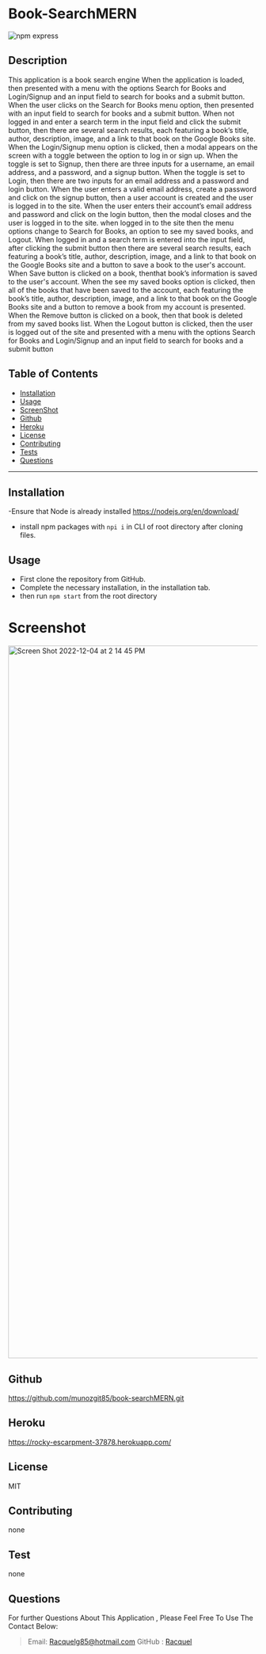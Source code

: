 # Book-SearchMERN

![npm express](https://img.shields.io/npm/l/express)</br>

## Description

This application is a book search engine
When the application is loaded, then presented with a menu with the options
Search for Books and Login/Signup and an input field to search for books and a submit button.
When the user clicks on the Search for Books menu option, then presented with an input field
to search for books and a submit button. When not logged in and enter a search term in the input
field and click the submit button, then there are several search results, each featuring
a book’s title, author, description, image, and a link to that book on the Google Books site.
When the Login/Signup menu option is clicked, then a modal appears on the screen with a
toggle between the option to log in or sign up. When the toggle is set to Signup, then
there are three inputs for a username, an email address, and a password, and a signup button.
When the toggle is set to Login, then there are two inputs for an email address and a password
and login button. When the user enters a valid email address, create a password and click on the
signup button, then a user account is created and the user is logged in to the site.
When the user enters their account’s email address and password and click on the login button,
then the modal closes and the user is logged in to the site. when logged in to the site
then the menu options change to Search for Books, an option to see my saved books, and Logout.
When logged in and a search term is entered into the input field, after clicking the submit button
then there are several search results, each featuring a book’s title, author, description, image,
and a link to that book on the Google Books site and a button to save a book to the user's account.
When Save button is clicked on a book, thenthat book’s information is saved to the user's account.
When the see my saved books option is clicked, then all of the books that have been saved to the account,
each featuring the book’s title, author, description, image, and a link to that book on the Google
Books site and a button to remove a book from my account is presented.
When the Remove button is clicked on a book, then that book is deleted from my saved books list.
When the Logout button is clicked, then the user is logged out of the site and presented with a menu
with the options Search for Books and Login/Signup and an input field to search for books and a submit button

## Table of Contents

- [Installation](#Installation)
- [Usage](#Usage)
- [ScreenShot](#Screenshot)
- [Github](#Github)
- [Heroku](#Heroku)
- [License](#license)
- [Contributing](#Contributing)
- [Tests](#Tests)
- [Questions](#Questions)

---

## Installation

-Ensure that Node is already installed https://nodejs.org/en/download/

- install npm packages with `npi i` in CLI of root directory after cloning files.

## Usage

- First clone the repository from GitHub.
- Complete the necessary installation, in the installation tab.
- then run `npm start` from the root directory

# Screenshot

<img width="1440" alt="Screen Shot 2022-12-04 at 2 14 45 PM" src="https://user-images.githubusercontent.com/107218022/205513387-bab8e0ca-8567-4fac-a9a0-1ff650472b73.png">

## Github

https://github.com/munozgit85/book-searchMERN.git

## Heroku

https://rocky-escarpment-37878.herokuapp.com/

## License

MIT

## Contributing

none

## Test

none

## Questions

For further Questions About This Application , Please Feel Free To Use The Contact Below:

> Email: Racquelg85@hotmail.com
> GitHub : [Racquel](https://github.com/munozgit85/book-searchMERN.git)
